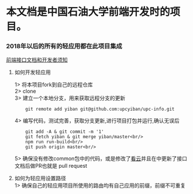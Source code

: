 # 本文档是中国石油大学前端开发时的项目。

### 2018年以后的所有的轻应用都在此项目集成
[前端接口文档和开发者须知](https://www.kancloud.cn/lei1142908626/upc-info/490131)



1.  如何开发轻应用<br/>

    1>	将本项目fork到自己的远程仓库<br/>
    2>	clone<br/>
    3>	建立一个本地分支，用来获取远程分支的更新<br/>
    ```
        git remote add yiban git@github.com:upcyiban/upc-info.git
    ```
    4>  编写代码，测试完善，获取分支更新,进行项目打包并运行,确认无误后<br/>
    ```
        git add -A & git commit -m '1'
        git fetch yiban & git merge yiban/master<br/>
        npm run run-build<br/>
        git push origin master<br/>
    ```
    5>  确保没有修改common包中的代码，或是修改了[看云](https://www.kancloud.cn/lei1142908626/upc-info/490131)并且在中更新了接口文档后做PR也就是 pull request<br/>

2.   如何为轻应用设置路径<br/>
    1>	 确保自己的轻应用项目所使用的路由均有自己应用的前缀，前缀不可重复
